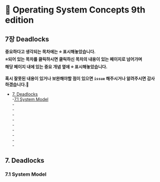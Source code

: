 # :bookmark_tabs: Operating System Concepts 9th edition      
## 7장 Deadlocks      
__중요하다고 생각되는 목차에는 :star: 표시해놓았습니다.__   
__:star:되어 있는 목차를 클릭하시면 클릭하신 목차의 내용이 있는 페이지로 넘어가며__   
__해당 페이지 내에 있는 중요 개념 옆에 :star: 표시해놓았습니다.__   

__혹시 잘못된 내용이 있거나 보완해야할 점이 있으면 `issue` 해주시거나 알려주시면 감사하겠습니다.:bow:__   

- [7. Deadlocks](#7-deadlocks)   
  -[7.1 System Model](#71-system-model)   
  -[](#)   
  -[](#)   
  -[](#)   
  -[](#)   
  -[](#)   
  -[](#)   
  -[](#)   
  -[](#)   
  -[](#)   
  

## 7. Deadlocks   
### 7.1 System Model   

